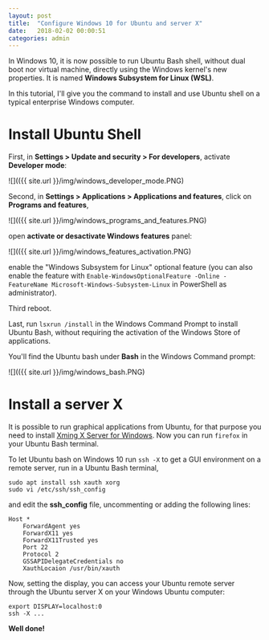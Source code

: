 ```yaml
---
layout: post
title:  "Configure Windows 10 for Ubuntu and server X"
date:   2018-02-02 00:00:51
categories: admin
---
```


In Windows 10, it is now possible to run Ubuntu Bash shell, without dual boot nor virtual machine, directly using the Windows kernel's new properties. It is named **Windows Subsystem for Linux (WSL)**.

In this tutorial, I'll give you the command to install and use Ubuntu shell on a typical enterprise Windows computer.

# Install Ubuntu Shell

First, in **Settings > Update and security > For developers**, activate **Developer mode**:

![](({{ site.url }}/img/windows_developer_mode.PNG)

Second, in **Settings > Applications > Applications and features**, click on **Programs and features**,

![](({{ site.url }}/img/windows_programs_and_features.PNG)

open **activate or desactivate Windows features** panel:

![](({{ site.url }}/img/windows_features_activation.PNG)

enable the "Windows Subsystem for Linux" optional feature (you can also enable the feature with `Enable-WindowsOptionalFeature -Online -FeatureName Microsoft-Windows-Subsystem-Linux` in PowerShell as administrator).

Third reboot.

Last, run `lsxrun /install` in the Windows Command Prompt to install Ubuntu Bash, without requiring the activation of the Windows Store of applications.

You'll find the Ubuntu bash under **Bash** in the Windows Command prompt:

![](({{ site.url }}/img/windows_bash.PNG)

# Install a server X


It is possible to run graphical applications from Ubuntu, for that purpose you need to install [Xming X Server for Windows](https://sourceforge.net/projects/xming/). Now you can run `firefox` in your Ubuntu Bash terminal.

To let Ubuntu bash on Windows 10 run `ssh -X` to get a GUI environment on a remote server, run in a Ubuntu Bash terminal,

    sudo apt install ssh xauth xorg
    sudo vi /etc/ssh/ssh_config

and edit the **ssh_config** file, uncommenting or adding the following lines:

    Host *
        ForwardAgent yes
        ForwardX11 yes
        ForwardX11Trusted yes
        Port 22
        Protocol 2
        GSSAPIDelegateCredentials no
        XauthLocaion /usr/bin/xauth

Now, setting the display, you can access your Ubuntu remote server through the Ubuntu server X on your Windows Ubuntu computer:

    export DISPLAY=localhost:0
    ssh -X ...


**Well done!**
